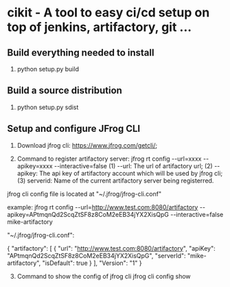 # cikit - A tool to easy ci/cd setup on top of jenkins, artifactory, git ...

## Build everything needed to install
1. python setup.py build

## Build a source distribution
1. python setup.py sdist

## Setup and configure JFrog CLI
1. Download jfrog cli: https://www.jfrog.com/getcli/;

2. Command to register artifactory server:
jfrog rt config --url=xxxx --apikey=xxxx --interactive=false <serverid>
(1) --url: The url of artifactory url;
(2) --apikey: The api key of artifactory account which will be used by jfrog cli;
(3) serverid: Name of the current artifactory server being registerred.

jfrog cli config file is located at "~/.jfrog/jfrog-cli.conf"

example:
jfrog rt config --url=http://www.test.com:8080/artifactory --apikey=APtmqnQd2ScqZtSF8z8CoM2eEB34jYX2XisQpG --interactive=false mike-artifactory

"~/.jfrog/jfrog-cli.conf":

{
  "artifactory": [
    {
      "url": "http://www.test.com:8080/artifactory",
      "apiKey": "APtmqnQd2ScqZtSF8z8CoM2eEB34jYX2XisQpG",
      "serverId": "mike-artifactory",
      "isDefault": true
    }
  ],
  "Version": "1"
}

3. Command to show the config of jfrog cli
jfrog cli config show
